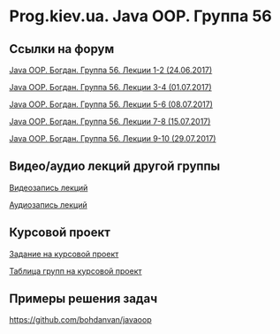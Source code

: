 Prog.kiev.ua. Java OOP. Группа 56
===

## Cсылки на форум

[Java OOP. Богдан. Группа 56. Лекции 1-2 (24.06.2017)](https://prog.kiev.ua/forum/index.php/topic,2984.0.html)

[Java OOP. Богдан. Группа 56. Лекции 3-4 (01.07.2017)](https://prog.kiev.ua/forum/index.php/topic,3000.0.html)

[Java OOP. Богдан. Группа 56. Лекции 5-6 (08.07.2017)](https://prog.kiev.ua/forum/index.php/topic,3015.0.html)

[Java OOP. Богдан. Группа 56. Лекции 7-8 (15.07.2017)](https://prog.kiev.ua/forum/index.php/topic,3030.0.html)

[Java OOP. Богдан. Группа 56. Лекции 9-10 (29.07.2017)](https://prog.kiev.ua/forum/index.php/topic,3045.0.html)

## Видео/аудио лекций другой группы

[Видеозапись лекций](https://mega.nz/#F!fI9ACBqB)

[Аудиозапись лекций](https://mega.nz/#F!iIUhgL5T)

## Курсовой проект

[Задание на курсовой проект](https://docs.google.com/document/d/1BD_RtdtKI4MZylI_UGOGdE8_d2CZTZnfVCWwirvSVbU/edit)

[Таблица групп на курсовой проект](https://docs.google.com/spreadsheets/d/1mj6yxu_vVfMt2vDrgSAfAz4SYTzd_1YEPGJK4dE67_w/edit?usp=sharing)

## Примеры решения задач

https://github.com/bohdanvan/javaoop
